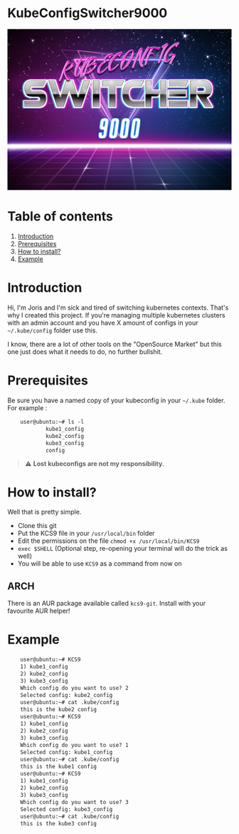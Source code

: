 # KubeConfigSwitcher9000 

![KUBECONFIGSWITCHER9000](mediafiles/kubeconfigswitcher9000.jpg)

# Table of contents

  1. [Introduction](#introduction)
  2. [Prerequisites](#prerequisites)
  3. [How to install?](#how-to-install)
  4. [Example](#example)

# Introduction

Hi, I'm Joris and I'm sick and tired of switching kubernetes contexts. That's why 
I created this project. If you're managing multiple kubernetes clusters with an 
admin account and you have X amount of configs in your `~/.kube/config` folder 
use this. 

I know, there are a lot of other tools on the "OpenSource Market" but this one 
just does what it needs to do, no further bullshit. 

# Prerequisites 

Be sure you have a named copy of your kubeconfig in your `~/.kube` folder. For 
example :

        user@ubuntu:~# ls -l 
                kube1_config
                kube2_config
                kube3_config
                config

> :warning: **Lost kubeconfigs are not my responsibility.**


# How to install? 

Well that is pretty simple. 

* Clone this git 
* Put the KCS9 file in your `/usr/local/bin` folder
* Edit the permissions on the file `chmod +x /usr/local/bin/KCS9`
* `exec $SHELL` (Optional step, re-opening your terminal will do the trick as well) 
* You will be able to use `KCS9` as a command from now on

## ARCH

There is an AUR package available called `kcs9-git`. Install with your favourite AUR helper!

# Example 

        user@ubuntu:~# KCS9
        1) kube1_config
        2) kube2_config
        3) kube3_config
        Which config do you want to use? 2
        Selected config: kube2_config
        user@ubuntu:~# cat .kube/config
        this is the kube2 config
        user@ubuntu:~# KCS9
        1) kube1_config
        2) kube2_config
        3) kube3_config
        Which config do you want to use? 1
        Selected config: kube1_config
        user@ubuntu:~# cat .kube/config
        this is the kube1 config
        user@ubuntu:~# KCS9
        1) kube1_config
        2) kube2_config
        3) kube3_config
        Which config do you want to use? 3
        Selected config: kube3_config
        user@ubuntu:~# cat .kube/config
        this is the kube3 config
